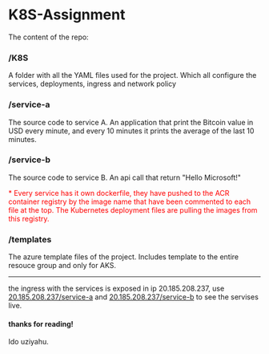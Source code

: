 # K8S-Assignment

The content of the repo:

### /K8S

A folder with all the YAML files used for the project. Which all configure the services, deployments, ingress and network policy

### /service-a

The source code to service A. An application that print the Bitcoin value in USD every minute, and every 10 minutes it prints the average of the last 10 minutes.

### /service-b

The source code to service B. An api call that return "Hello Microsoft!"

<p style="color:red">
* Every service has it own dockerfile, they have pushed to the ACR container registry by the image name that have been commented to each file at the top. The Kubernetes deployment files are pulling the images from this registry.
</p>

### /templates

The azure template files of the project. Includes template to the entire resouce group and only for AKS.

---

the ingress with the services is exposed in ip 20.185.208.237, use [20.185.208.237/service-a](http://20.185.208.237/service-a) and [20.185.208.237/service-b](http://20.185.208.237/service-b) to see the servises live.

#### thanks for reading!

Ido uziyahu.
